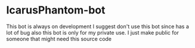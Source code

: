 # IcarusPhantom-bot
This bot is always on development
I suggest don't use this bot since has a lot of bug also this bot is only for my private use. I just make public for someone that might need this source code
